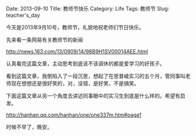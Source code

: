 Date: 2013-09-10
Title: 教师节快乐
Category: Life
Tags: 教师节
Slug: teacher's_day

今天是2013年9月10号，教师节，礼貌地祝老师们节日快乐。

先来看一条网易有关教师节的新闻

<http://news.163.com/13/0909/14/98B9H1SV00014AEE.html>

认真看完这篇文章，主动思考到底该不该调休的都是爱学习的好孩子。

看到这篇文章，我倒陷入了一段沉思，想起了在思普崚实习的五个月，管同事叫老师现在想想还是很好笑的，对，没错，是好笑，不是搞笑。

下面这篇文章从另一个角度去讲述同事眼中的实习生到底是什么样的。希望有启发。

<http://hanhan.qq.com/hanhan/one/one337m.htm#page1>

时候不早了，晚安。

